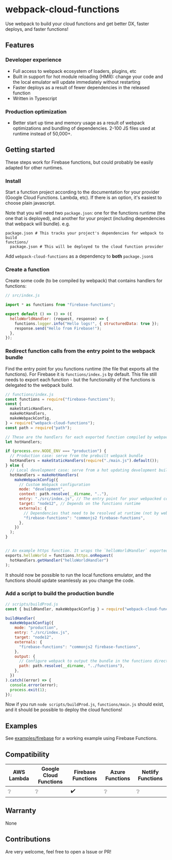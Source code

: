 # webpack-cloud-functions

Use webpack to build your cloud functions and get better DX, faster deploys, and faster functions!

## Features

### Developer experience
 - Full access to webpack ecosystem of loaders, plugins, etc
 - Built in support for hot module reloading (HMR): change your code and the local emulator will update immediately without restarting
 - Faster deploys as a result of fewer dependencies in the released function
 - Written in Typescript

### Production optimization
 - Better start up time and memory usage as a result of webpack optimizations and bundling of dependencies. 2-100 JS files used at runtime instead of 50,000+.

## Getting started

These steps work for Firebase functions, but could probably be easily adapted for other runtimes.

### Install

Start a function project according to the documentation for your provider (Google Cloud Functions. Lambda, etc). If there is an option, it's easiest to choose plain javascript.

Note that you will need two `package.json`: one for the functions runtime (the one that is deployed), and another for your project (including dependencies that webpack will bundle). e.g.
```
package.json # This tracks your project's dependencies for webpack to build
functions/
  package.json # This will be deployed to the cloud function provider
```

Add `webpack-cloud-functions` as a dependency to **both** `package.json`s

### Create a function
Create some code (to be compiled by webpack) that contains handlers for functions:
``` javascript
// src/index.js

import * as functions from "firebase-functions";

export default () => () => ({
  helloWorldHandler: (request, response) => {
    functions.logger.info("Hello logs!", { structuredData: true });
    response.send("Hello from Firebase!");
  },
});
```

### Redirect function calls from the entry point to the webpack bundle

Find the entry point for you functions runtime (the file that exports all the functions). For Firebase it is `functions/index.js` by default. This file still needs to export each function - but the functionality of the functions is delegated to the webpack build.

```javascript
// functions/index.js
const functions = require("firebase-functions");
const {
  makeStaticHandlers,
  makeHotHandlers,
  makeWebpackConfig,
} = require("webpack-cloud-functions");
const path = require("path");

// These are the handlers for each exported function compiled by webpack
let hotHandlers;

if (process.env.NODE_ENV === "production") {
  // Production case: serve from the prebuilt webpack bundle
  hotHandlers = makeStaticHandlers(require("./main.js").default());
} else {
  // Local development case: serve from a hot updating development build
  hotHandlers = makeHotHandlers(
    makeWebpackConfig({
      // Custom Webpack configuration
      mode: "development",
      context: path.resolve(__dirname, ".."),
      entry: "./src/index.js", // The entry point for your webpacked code
      target: "node12", // Depends on the functions runtime
      externals: {
        // Dependencies that need to be resolved at runtime (not by webpack)
        "firebase-functions": "commonjs2 firebase-functions",
      },
    })
  );
}


// An example https function. It wraps the `helloWorldHandler` exported from `src/index.js`
exports.helloWorld = functions.https.onRequest(
  hotHandlers.getHandler("helloWorldHandler")
);
```

It should now be possible to run the local functions emulator, and the functions should update seamlessly as you change the code.

### Add a script to build the production bundle
```javascript
// scripts/buildProd.js
const { buildHandler, makeWebpackConfig } = require("webpack-cloud-functions");

buildHandler(
  makeWebpackConfig({
    mode: "production",
    entry: "./src/index.js",
    target: "node12",
    externals: {
      "firebase-functions": "commonjs2 firebase-functions",
    },
    output: {
      // Configure webpack to output the bundle in the functions directory to be deployed
      path: path.resolve(__dirname, "../functions"),
    },
  })
).catch((error) => {
  console.error(error);
  process.exit(1);
});
```

Now if you run `node scripts/buildProd.js`, `functions/main.js` should exist, and it should be possible to deploy the cloud functions!


## Examples

See [examples/firebase](https://github.com/hedgepigdaniel/webpack-cloud-functions/tree/trunk/examples/firebase) for a working example using Firebase Functions.

## Compatibility

| AWS Lambda | Google Cloud Functions | Firebase Functions | Azure Functions | Netlify Functions |
| -- | -- | -- | -- | -- |
| :grey_question: | :grey_question: | :heavy_check_mark: | :grey_question: | :grey_question: |


## Warranty
None

## Contributions
Are very welcome, feel free to open a Issue or PR!
